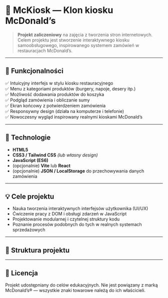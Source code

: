 # 🍔 McKiosk — Klon kiosku McDonald’s

> **Projekt zaliczeniowy** na zajęcia z tworzenia stron internetowych.  
> Celem projektu jest stworzenie interaktywnego kiosku samoobsługowego, inspirowanego systemem zamówień w restauracjach McDonald’s.

---

## 🚀 Funkcjonalności

✅ Intuicyjny interfejs w stylu kiosku restauracyjnego  
✅ Menu z kategoriami produktów (burgery, napoje, desery itp.)  
✅ Możliwość dodawania produktów do koszyka  
✅ Podgląd zamówienia i obliczanie sumy  
✅ Ekran końcowy z potwierdzeniem zamówienia  
✅ Responsywny design (działa na komputerze i telefonie)  
✅ Nowoczesny wygląd inspirowany realnymi kioskami McDonald’s  

---

## 🧠 Technologie

- **HTML5**
- **CSS3 / Tailwind CSS** *(lub własny design)*
- **JavaScript (ES6)**  
- (opcjonalnie) **Vite** lub **React**  
- (opcjonalnie) **JSON / LocalStorage** do przechowywania danych zamówienia  

---

## 💡 Cele projektu

- Nauka tworzenia interaktywnych interfejsów użytkownika (UI/UX)  
- Ćwiczenie pracy z DOM i obsługi zdarzeń w JavaScript  
- Projektowanie modularnej i czytelnej struktury kodu  
- Poznanie procesów podobnych do tych w realnych systemach sprzedażowych  

---

## 🧩 Struktura projektu

---

## 📜 Licencja
Projekt udostępniany do celów edukacyjnych.
Nie jest powiązany z marką McDonald’s® — wszystkie znaki towarowe należą do ich właścicieli.
